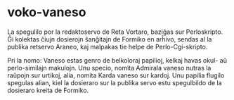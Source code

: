 # voko-vaneso

La spegulilo por la redaktoservo de Reta Vortaro, baziĝas sur Perloskripto. Ĝi kolektas ĉiujn dosierojn ŝanĝitajn de Formiko
en arĥivo, sendas al la publika retservo Araneo, kaj malpakas tie helpe de Perlo-Cgi-skripto.

Pri la nomo: Vaneso estas genro de belkoloraj papilioj, kelkaj havas okul- aŭ perlo-similajn makulojn.
Unu specio, nomita Admirala vaneso nutras la raŭpojn sur urtikoj, alia, nomita Karda vaneso sur kardoj.
Unu papilia flugilo spegulas alian, kiel la dosieraro sur la publika servo estu spegulbildo de la dosieraro
kreita de Formiko.


